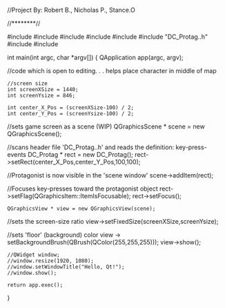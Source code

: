 //Project By: Robert B., Nicholas P., Stance.O

//********//

#include <iostream>
#include <QApplication>
#include <QWidget>
#include <QPushButton>
#include <QGraphicsScene>
#include "DC_Protag..h"
#include <QGraphicsView>
#include <QBrush>



int main(int argc, char *argv[])
{
    QApplication app(argc, argv);

//code which is open to editing. . . helps place character in middle of map

    //screen size
    int screenXSize = 1440;
    int screenYsize = 846;

    int center_X_Pos = (screenXSize-100) / 2;
    int center_Y_Pos = (screenYsize-100) / 2;


//sets game screen as a scene (WIP)
    QGraphicsScene * scene = new QGraphicsScene();


//scans header file 'DC_Protag..h' and reads the definition: key-press-events
    DC_Protag * rect = new DC_Protag();
    rect->setRect(center_X_Pos,center_Y_Pos,100,100);

//Protagonist is now visible in the 'scene window'
    scene->addItem(rect);


//Focuses key-presses toward the protagonist object
    rect->setFlag(QGraphicsItem::ItemIsFocusable);
    rect->setFocus();


    QGraphicsView * view = new QGraphicsView(scene);

//sets the screen-size ratio
    view->setFixedSize(screenXSize,screenYsize);

//sets 'floor' (background) color
    view -> setBackgroundBrush(QBrush(QColor(255,255,255)));
    view->show();

    //QWidget window;
    //window.resize(1920, 1080);
    //window.setWindowTitle("Hello, Qt!");
    //window.show();

    return app.exec();
}
